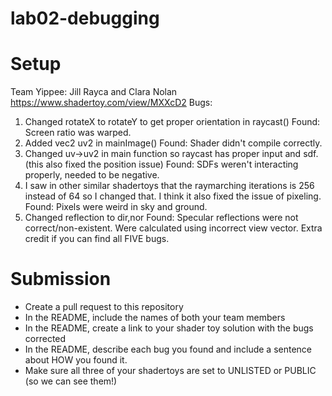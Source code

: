 # lab02-debugging

# Setup 

Team Yippee: Jill Rayca and Clara Nolan
https://www.shadertoy.com/view/MXXcD2
Bugs:
1) Changed rotateX to rotateY to get proper orientation in raycast()
   Found: Screen ratio was warped.
2) Added vec2 uv2 in mainImage()
   Found: Shader didn't compile correctly.
3) Changed uv->uv2 in main function so raycast has proper input and sdf. (this also fixed the position issue)
   Found: SDFs weren't interacting properly, needed to be negative.
5) I saw in other similar shadertoys that the raymarching iterations is 256 instead of 64 so I changed that. I think it also fixed the issue of pixeling.
   Found: Pixels were weird in sky and ground.
6) Changed reflection to dir,nor
  Found: Specular reflections were not correct/non-existent. Were calculated using incorrect view vector.
Extra credit if you can find all FIVE bugs.

# Submission
- Create a pull request to this repository
- In the README, include the names of both your team members
- In the README, create a link to your shader toy solution with the bugs corrected
- In the README, describe each bug you found and include a sentence about HOW you found it.
- Make sure all three of your shadertoys are set to UNLISTED or PUBLIC (so we can see them!)
